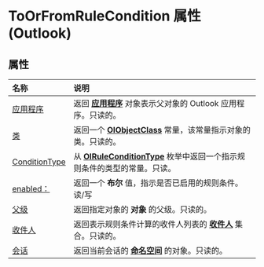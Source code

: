 
# ToOrFromRuleCondition 属性 (Outlook)

## 属性



|**名称**|**说明**|
|:-----|:-----|
|[应用程序](cf1c542c-63e1-aa9a-c6a3-c09b99439314.md)|返回 **[应用程序](797003e7-ecd1-eccb-eaaf-32d6ddde8348.md)** 对象表示父对象的 Outlook 应用程序。只读的。|
|[类](853ceee0-906a-42f8-69c7-f293a226c690.md)|返回一个 **[OlObjectClass](33d724b3-df3c-2a7f-a80f-93b66d96f588.md)** 常量，该常量指示对象的类。只读的。|
|[ConditionType](a5c6e08c-643e-965d-cd3e-b434f20579a0.md)|从  **[OlRuleConditionType](35c2f965-0f9d-8cc8-2f05-60522268574f.md)** 枚举中返回一个指示规则条件的类型的常量。只读。|
|[enabled：](31e43906-b47a-95e3-d51b-3fa6af553fad.md)|返回一个 **布尔** 值，指示是否已启用的规则条件。读/写|
|[父级](8714a33b-54c8-7442-f454-1fc7138583ec.md)|返回指定对象的 **对象** 的父级。只读的。|
|[收件人](4d1a3cb4-ec6e-b8d0-a4d2-0ebe1f829b00.md)|返回表示规则条件计算的收件人列表的 **[收件人](774f56b7-4de8-9584-60cd-4fbf361f4c85.md)** 集合。只读的。|
|[会话](e2d878c2-ad46-c111-f2e6-9f9af04c1ca5.md)|返回当前会话的 **[命名空间](f0dcaa19-07f5-5d42-a3bf-2e42b7885644.md)** 的对象。只读的。|
